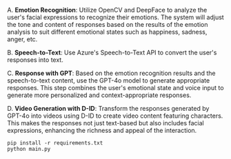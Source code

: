 A. **Emotion Recognition**: Utilize OpenCV and DeepFace to analyze the user's facial expressions to recognize their emotions. The system will adjust the tone and content of responses based on the results of the emotion analysis to suit different emotional states such as happiness, sadness, anger, etc.

B. **Speech-to-Text**: Use Azure's Speech-to-Text API to convert the user's responses into text.

C. **Response with GPT**: Based on the emotion recognition results and the speech-to-text content, use the GPT-4o model to generate appropriate responses. This step combines the user's emotional state and voice input to generate more personalized and context-appropriate responses.

D. **Video Generation with D-ID**: Transform the responses generated by GPT-4o into videos using D-ID to create video content featuring characters. This makes the responses not just text-based but also includes facial expressions, enhancing the richness and appeal of the interaction.

`pip install -r requirements.txt`<br>
`python main.py`

